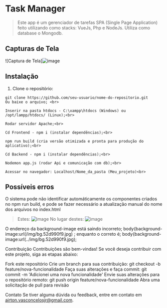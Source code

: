 # Task Manager 

> Este app é um gerenciador de tarefas SPA (Single Page Application) feito utilizando como stacks: VueJs, Php e NodeJs.
> Utiliza como database o Mongodb.


## Capturas de Tela

![Captura de Tela]![image](https://github.com/airtonvasconcelosjr/Meu_projeto/assets/101413097/8c37dd56-3372-4839-ba1e-afe2701b2522)

## Instalação

1. Clone o repositório:
```
git clone https://github.com/seu-usuario/nome-do-repositorio.git
Ou baixe o arquivo; <br>

Inserir na pasta htdocs - C:\xampp\htdocs (Windows) ou /opt/lampp/htdocs/ (Linux);<br>

Rodar servidor Apache;<br>

Cd Frontend - npm i (instalar dependências);<br>

npm run build (cria versão otimizada e pronta para produção do aplicativo);<br>

Cd Backend - npm i (instalar dependências);<br>

Nodemon app.js (rodar Api e comunicação com db);<br>

Acessar no navegador: Localhost/Nome_da_pasta (Meu_projeto)<br>
```

## Possíveis erros
O sistema pode não identificar automáticamente os componentes criados no npm run build, e pode se fazer necessário a atualização manual do nome dos arquivos no index.html
> Estes:
![image](https://github.com/airtonvasconcelosjr/Meu_projeto/assets/101413097/7434d3da-9f08-45e9-9d2e-1c2cfe2478ac)
> No lugar destes:
![image](https://github.com/airtonvasconcelosjr/Meu_projeto/assets/101413097/3d09fc9c-ec09-49ff-b82d-6983a98df2c8)

 O endereço da background-image está saindo incorreto;
 body{background-image:url(/img/bg.52d990f9.jpg) ;
 enquanto o correto é;
 body{background-image:url(../img/bg.52d990f9.jpg);


Contribuição
Contribuições são bem-vindas! Se você deseja contribuir com este projeto, siga as etapas abaixo:

Fork este repositório
Crie um branch para sua contribuição: git checkout -b feature/nova-funcionalidade
Faça suas alterações e faça commit: git commit -m 'Adicionei uma nova funcionalidade'
Envie suas alterações para o repositório remoto: git push origin feature/nova-funcionalidade
Abra uma solicitação de pull para revisão


Contato
Se tiver alguma dúvida ou feedback, entre em contato em airton.vasconcelosjr@gmail.com.
